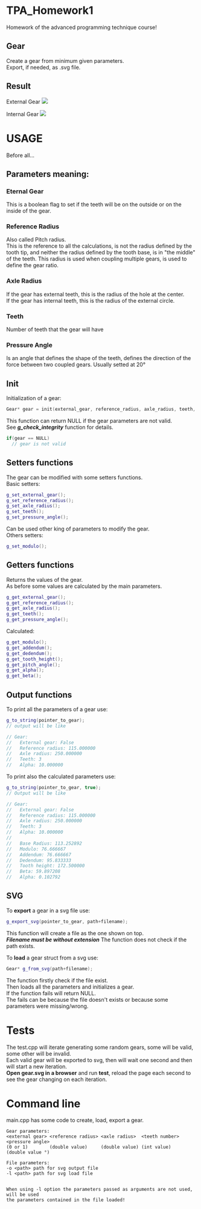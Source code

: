 # TPA_Homework1
Homework of the advanced programming technique course!

## Gear
Create a gear from minimum given parameters.  
Export, if needed, as .svg file.

## Result

External Gear
![](external.svg)

Internal Gear
![](internal.svg)

# USAGE
Before all...
## Parameters meaning:
### Eternal Gear
This is a boolean flag to set if the teeth will be on the outside or on the inside of the gear.
### Reference Radius
Also called Pitch radius.  
This is the reference to all the calculations, is not the radius defined by the tooth tip, and neither the radius defined by the tooth base, is in "the middle" of the teeth.
This radius is used when coupling multiple gears, is used to define the gear ratio.
### Axle Radius
If the gear has external teeth, this is the radius of the hole at the center.  
If the gear has internal teeth, this is the radius of the external circle.
### Teeth
Number of teeth that the gear will have
### Pressure Angle
Is an angle that defines the shape of the teeth, defines the direction of the force between two coupled gears. Usually setted at 20°

## Init
Initialization of a gear:
~~~C++
Gear* gear = init(external_gear, reference_radius, axle_radius, teeth, pressure_angle);
~~~
This function can return NULL if the gear parameters are not valid.  
See ***g_check_integrity*** function for details.
~~~C++
if(gear == NULL)
  // gear is not valid
~~~

## Setters functions
The gear can be modified with some setters functions.  
Basic setters:
~~~C++
g_set_external_gear();
g_set_reference_radius();
g_set_axle_radius();
g_set_teeth();
g_set_pressure_angle();
~~~
Can be used other king of parameters to modify the gear.  
Others setters:
~~~ C++
g_set_modulo();
~~~

## Getters functions
Returns the values of the gear.  
As before some values are calculated by the main parameters.
~~~C++
g_get_external_gear();
g_get_reference_radius();
g_get_axle_radius();
g_get_teeth();
g_get_pressure_angle();
~~~
Calculated:
~~~C++
g_get_modulo();
g_get_addendum();
g_get_dedendum();
g_get_tooth_height();
g_get_pitch_angle();
g_get_alpha();
g_get_beta();
~~~

## Output functions
To print all the parameters of a gear use:
~~~C++
g_to_string(pointer_to_gear);
// output will be like

// Gear:
//   External gear: False
//   Reference radius: 115.000000
//   Axle radius: 250.000000
//   Teeth: 3
//   Alpha: 10.000000
~~~
To print also the calculated parameters use:
~~~C++
g_to_string(pointer_to_gear, true);
// Output will be like

// Gear:
//   External gear: False
//   Reference radius: 115.000000
//   Axle radius: 250.000000
//   Teeth: 3
//   Alpha: 10.000000
//
//   Base Radius: 113.252892
//   Modulo: 76.666667
//   Addendum: 76.666667
//   Dedendum: 95.833333
//   Tooth height: 172.500000
//   Beta: 59.897208
//   Alpha: 0.102792
~~~

## SVG
To **export** a gear in a svg file use:
~~~C++
g_export_svg(pointer_to_gear, path+filename);
~~~
This function will create a file as the one shown on top.  
***Filename must be without extension***
The function does not check if the path exists.


To **load** a gear struct from a svg use:
~~~C++
Gear* g_from_svg(path+filename);
~~~
The function firstly check if the file exist.  
Then loads all the parameters and initializes a gear.  
If the function fails will return NULL.  
The fails can be because the file doesn't exists or because some parameters were missing/wrong.

# Tests
The test.cpp will iterate generating some random gears, some will be valid, some other will be invalid.  
Each valid gear will be exported to svg, then will wait one second and then will start a new iteration.  
**Open gear.svg in a browser** and run **test**, reload the page each second to see the gear changing on each iteration.  

# Command line
main.cpp has some code to create, load, export a gear.  
~~~
Gear parameters:
<external gear> <reference radius> <axle radius>  <teeth number> <pressure angle>
(0 or 1)        (double value)     (double value) (int value)    (double value °)

File parameters:
-o <path> path for svg output file
-l <path> path for svg load file


When using -l option the parameters passed as arguments are not used, will be used
the parameters contained in the file loaded!
~~~